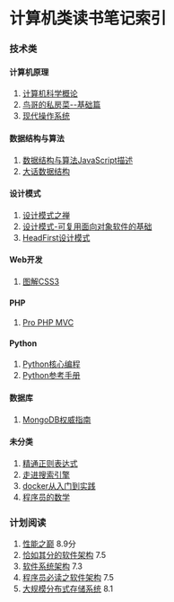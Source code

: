 计算机类读书笔记索引
====================

### 技术类


#### 计算机原理
1. [计算机科学概论](rn002.md)
2. [鸟哥的私房菜--基础篇](rn004.md)
3. [现代操作系统](rn039.md)

#### 数据结构与算法
1. [数据结构与算法JavaScript描述](rn010.md)
2. [大话数据结构](rn019.md)

#### 设计模式
1. [设计模式之禅](rn001.md)
2. [设计模式-可复用面向对象软件的基础](rn037.md)
3. [HeadFirst设计模式](rn038.md)

#### Web开发
1. [图解CSS3](rn011.md)

#### PHP
1. [Pro PHP MVC](rn022.md)

#### Python
1. [Python核心编程](rn041.md)
2. [Python参考手册](rn042.md)

#### 数据库
1. [MongoDB权威指南](rn023.md)

#### 未分类
1. [精通正则表达式](rn027.md)
2. [走进搜索引擎](rn030.md)
3. [docker从入门到实践](rn036.md)
4. [程序员的数学](rn040.md)



### 计划阅读
1. [性能之巅](https://book.douban.com/subject/26586598/) 8.9分
2. [恰如其分的软件架构](https://book.douban.com/subject/24872314/) 7.5
3. [软件系统架构](https://book.douban.com/subject/24530471/) 7.3
4. [程序员必读之软件架构](https://book.douban.com/subject/26248182/) 7.5
5. [大规模分布式存储系统](https://book.douban.com/subject/25723658/) 8.1

